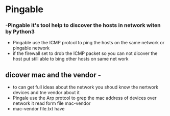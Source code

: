 # Pingable
### -Pingable it's tool help to discover the hosts in network witen by Python3
* Pingable use the ICMP protcol to ping the hosts on the same network or pingable network
* if the firewall set to drob the ICMP packet so you can not dicover the host put still able to bing other hosts on same net work

## dicover mac and the vendor -
   * to can get full ideas about the network you shoud know the nertwork devices  and tne vendor about it
   * Pingale use the Arp protcol to grep the mac address of devices over network it read form file mac-vendor 
   * mac-vendor file.txt have 
